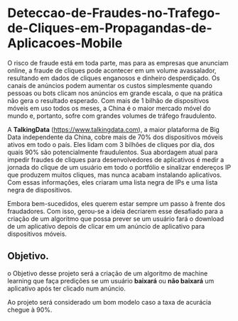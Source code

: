 # **Deteccao-de-Fraudes-no-Trafego-de-Cliques-em-Propagandas-de-Aplicacoes-Mobile**

O risco de fraude está em toda parte, mas para as empresas que anunciam online, a fraude de cliques pode acontecer em um volume avassalador, resultando em dados de cliques enganosos e dinheiro desperdiçado. Os canais de anúncios podem aumentar os custos simplesmente quando pessoas ou bots clicam nos anúncios em grande escala, o que na prática não gera o resultado esperado. Com mais de 1 bilhão de dispositivos móveis em uso todos os meses, a China é o maior mercado móvel do mundo e, portanto, sofre com grandes volumes de tráfego fraudulento.

A **TalkingData** (https://www.talkingdata.com), a maior plataforma de Big Data independente da China, cobre mais de 70% dos dispositivos móveis ativos em todo o país. Eles lidam com 3 bilhões de cliques por dia, dos quais 90% são potencialmente fraudulentos. Sua abordagem atual para impedir fraudes de cliques para desenvolvedores de aplicativos é medir a jornada do clique de um usuário em todo o portfólio e sinalizar endereços IP que produzem muitos cliques, mas nunca acabam instalando aplicativos. Com essas informações, eles criaram uma lista negra de IPs e uma lista negra de dispositivos.

Embora bem-sucedidos, eles querem estar sempre um passo à frente dos fraudadores. Com isso, gerou-se a ideia decriarem esse desafiado para a criação de um algoritmo que possa prever se um usuário fará o download de um aplicativo depois de clicar em um anúncio de aplicativo para dispositivos móveis.

## Objetivo.

o Objetivo desse projeto será a criação de um algoritmo de machine learning que faça predições se um usuário **baixará** ou **não baixará** um aplicativo após ter clicado num anúncio.

Ao projeto será considerado um bom modelo caso a taxa de acurácia chegue à 90%.
